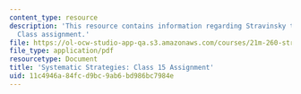 ```yaml
---
content_type: resource
description: 'This resource contains information regarding Stravinsky to the present:
  Class assignment.'
file: https://ol-ocw-studio-app-qa.s3.amazonaws.com/courses/21m-260-stravinsky-to-the-present-spring-2016/11c4946a84fcd9bc9ab6bd986bc7984e_MIT21M_260S16_assn15.pdf
file_type: application/pdf
resourcetype: Document
title: 'Systematic Strategies: Class 15 Assignment'
uid: 11c4946a-84fc-d9bc-9ab6-bd986bc7984e
---
```

